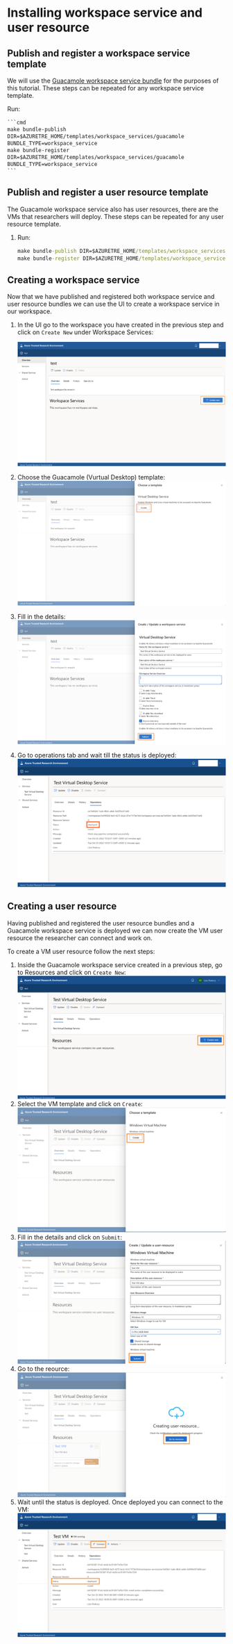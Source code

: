 # Installing workspace service and user resource

## Publish and register a workspace service template

We will use the [Guacamole workspace service bundle](../tre-templates/workspace-services/guacamole.md) for the purposes of this tutorial. These steps can be repeated for any workspace service template.

Run:

    ```cmd
    make bundle-publish DIR=$AZURETRE_HOME/templates/workspace_services/guacamole BUNDLE_TYPE=workspace_service
    make bundle-register DIR=$AZURETRE_HOME/templates/workspace_services/guacamole BUNDLE_TYPE=workspace_service
    ```


## Publish and register a user resource template

The Guacamole workspace service also has user resources, there are the VMs that researchers will deploy. These steps can be repeated for any user resource template.

1. Run:

    ```cmd
    make bundle-publish DIR=$AZURETRE_HOME/templates/workspace_services/guacamole/user_resources/guacamole-azure-windowsvm BUNDLE_TYPE=user_resource
    make bundle-register DIR=$AZURETRE_HOME/templates/workspace_services/guacamole/user_resources/guacamole-azure-windowsvm BUNDLE_TYPE=user_resource WORKSPACE_SERVICE_NAME=tre-service-guacamole
    ```

## Creating a workspace service

Now that we have published and registered both workspace service and user resource bundles we can use the UI to create a workspace service in our workspace.

1. In the UI go to the workspace you have created in the previous step and click on `Create New` under Workspace Services:

    ![Create Workspace Service](../assets/create-workspace-service-new.png)
2. Choose the Guacamole (Vurtual Desktop) template:
    ![Choose Workspace Service Template](../assets/create-workspace-service-choose-template.png)
3. Fill in the details:
    ![Fill Workspace Service Details](../assets/create-workspace-service-details.png)
4. Go to operations tab and wait till the status is deployed:
    ![Workspace Service Status](../assets/create-workspace-service-status.png)

## Creating a user resource

Having published and registered the user resource bundles and a Guacamole workspace service is deployed we can now create the VM user resource the researcher can connect and work on.

To create a VM user resource follow the next steps:

1. Inside the Guacamole workspace service created in a previous step, go to Resources and click on `Create New`:
    ![Create User Resource](../assets/create-user-resource-new.png)
1. Select the VM template and click on `Create`:
    ![Select User Resource Template](../assets/create-user-resource-template.png)
1. Fill in the details and click on `Submit`:
    ![Fill VM details](../assets/create-user-resource-fill-details.png)
1. Go to the reource:
    ![Go to resource](../assets/create-user-resource.png)
1. Wait until the status is deployed. Once deployed you can connect to the VM:
    ![VM status](../assets/create-user-resource-status.png)
